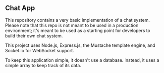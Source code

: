 ## Chat App

This repository contains a very basic implementation of a chat system. Please note that this repo is not meant to be used in a production environment; it's meant to be used as a starting point for developers to build their own chat system.

This project uses Node.js, Express.js, the Mustache template engine, and Socket.io for WebSocket support.

To keep this application simple, it doesn't use a database. Instead, it uses a simple array to keep track of its data. 

